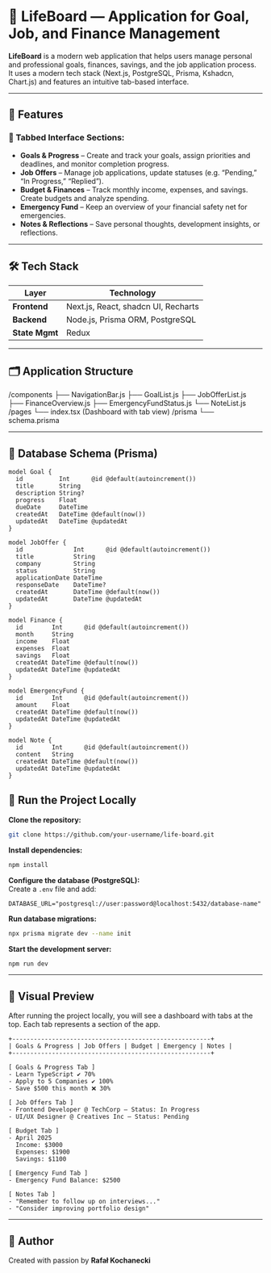 # 💼 LifeBoard — Application for Goal, Job, and Finance Management

**LifeBoard** is a modern web application that helps users manage personal and professional goals, finances, savings, and the job application process. It uses a modern tech stack (Next.js, PostgreSQL, Prisma, Kshadcn, Chart.js) and features an intuitive tab-based interface.

---

## 🚀 Features

### 📌 Tabbed Interface Sections:

- **Goals & Progress** – Create and track your goals, assign priorities and deadlines, and monitor completion progress.
- **Job Offers** – Manage job applications, update statuses (e.g. “Pending,” “In Progress,” “Replied”).
- **Budget & Finances** – Track monthly income, expenses, and savings. Create budgets and analyze spending.
- **Emergency Fund** – Keep an overview of your financial safety net for emergencies.
- **Notes & Reflections** – Save personal thoughts, development insights, or reflections.

---

## 🛠️ Tech Stack

| Layer          | Technology                          |
| -------------- | ----------------------------------- |
| **Frontend**   | Next.js, React, shadcn UI, Recharts |
| **Backend**    | Node.js, Prisma ORM, PostgreSQL     |
| **State Mgmt** | Redux                               |

---

## 🗂️ Application Structure

/components ├── NavigationBar.js ├── GoalList.js ├── JobOfferList.js ├── FinanceOverview.js ├── EmergencyFundStatus.js └── NoteList.js /pages └── index.tsx (Dashboard with tab view) /prisma └── schema.prisma

---

## 🧱 Database Schema (Prisma)

```prisma
model Goal {
  id          Int      @id @default(autoincrement())
  title       String
  description String?
  progress    Float
  dueDate     DateTime
  createdAt   DateTime @default(now())
  updatedAt   DateTime @updatedAt
}

model JobOffer {
  id              Int      @id @default(autoincrement())
  title           String
  company         String
  status          String
  applicationDate DateTime
  responseDate    DateTime?
  createdAt       DateTime @default(now())
  updatedAt       DateTime @updatedAt
}

model Finance {
  id        Int      @id @default(autoincrement())
  month     String
  income    Float
  expenses  Float
  savings   Float
  createdAt DateTime @default(now())
  updatedAt DateTime @updatedAt
}

model EmergencyFund {
  id        Int      @id @default(autoincrement())
  amount    Float
  createdAt DateTime @default(now())
  updatedAt DateTime @updatedAt
}

model Note {
  id        Int      @id @default(autoincrement())
  content   String
  createdAt DateTime @default(now())
  updatedAt DateTime @updatedAt
}
```

## 🧪 Run the Project Locally

**Clone the repository:**

```bash
git clone https://github.com/your-username/life-board.git
```

**Install dependencies:**

```bash
npm install
```

**Configure the database (PostgreSQL):**  
Create a `.env` file and add:

```
DATABASE_URL="postgresql://user:password@localhost:5432/database-name"
```

**Run database migrations:**

```bash
npx prisma migrate dev --name init
```

**Start the development server:**

```bash
npm run dev
```

---

## 👀 Visual Preview

After running the project locally, you will see a dashboard with tabs at the top. Each tab represents a section of the app.

```
+-------------------------------------------------------+
| Goals & Progress | Job Offers | Budget | Emergency | Notes |
+-------------------------------------------------------+

[ Goals & Progress Tab ]
- Learn TypeScript ✔️ 70%
- Apply to 5 Companies ✔️ 100%
- Save $500 this month ❌ 30%

[ Job Offers Tab ]
- Frontend Developer @ TechCorp — Status: In Progress
- UI/UX Designer @ Creatives Inc — Status: Pending

[ Budget Tab ]
- April 2025
  Income: $3000
  Expenses: $1900
  Savings: $1100

[ Emergency Fund Tab ]
- Emergency Fund Balance: $2500

[ Notes Tab ]
- "Remember to follow up on interviews..."
- "Consider improving portfolio design"
```

---

## 🧠 Author

Created with passion by **Rafał Kochanecki**
